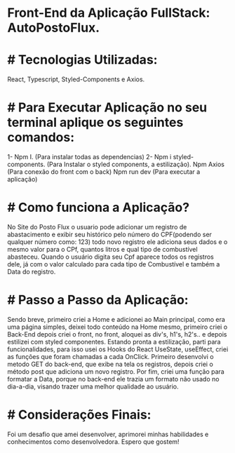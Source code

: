 
# Front-End da Aplicação FullStack: AutoPostoFlux. 

# # Tecnologias Utilizadas: 
React, Typescript, Styled-Components e Axios. 

# # Para Executar Aplicação no seu terminal aplique os seguintes comandos: 
1- Npm I. (Para instalar todas as dependencias)
2- Npm i styled-components. (Para Instalar o styled components, a estilização). 
Npm Axios (Para conexão do front com o back) 
Npm run dev (Para executar a aplicação) 

# # Como funciona a Aplicação? 
No Site do Posto Flux o usuario pode adicionar um registro de abastacimento e exibir seu histórico pelo número do CPF(podendo ser qualquer número como: 123) todo novo registro ele adiciona seus dados e o mesmo valor para o CPf, quantos litros e qual tipo de combustível abasteceu. Quando o usuário digita seu Cpf aparece todos os registros dele, já com o valor calculado para cada tipo de Combustível e também a Data do registro. 

# # Passo a Passo da Aplicação: 
Sendo breve, primeiro criei a Home e adicionei ao Main principal, como era uma página simples, deixei todo conteúdo na Home mesmo, primeiro criei o Back-End depois criei o front, no front, aloquei as div's, h1's, h2's.. e depois estilizei com styled componentes. Estando pronta a estilização, parti para funcionalidades, para isso usei os Hooks do React UseState, useEffect, criei as funções que foram chamadas a cada OnClick. Primeiro desenvolvi o metodo GET do back-end, que exibe na tela os registros, depois criei o método post que adiciona um novo registro. Por fim, criei uma função para formatar a Data, porque no back-end ele trazia um formato não usado no dia-a-dia, visando trazer uma melhor qualidade ao usuário. 

# # Considerações Finais: 
Foi um desafio que amei desenvolver, aprimorei minhas habilidades e conhecimentos como desenvolvedora. Espero que gostem! 


